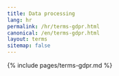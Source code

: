 ```yaml
---
title: Data processing
lang: hr
permalink: /hr/terms-gdpr.html
canonical: /en/terms-gdpr.html
layout: terms
sitemap: false
---
```


{% include pages/terms-gdpr.md %}
